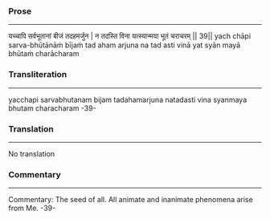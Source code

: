 ### Prose 
 --- 
यच्चापि सर्वभूतानां बीजं तदहमर्जुन |
न तदस्ति विना यत्स्यान्मया भूतं चराचरम् || 39||
yach chāpi sarva-bhūtānāṁ bījaṁ tad aham arjuna
na tad asti vinā yat syān mayā bhūtaṁ charācharam

### Transliteration 
 --- 
yacchapi sarvabhutanam bijam tadahamarjuna natadasti vina syanmaya bhutam characharam -39-

### Translation 
 --- 
No translation

### Commentary 
 --- 
Commentary: The seed of all. All animate and inanimate phenomena arise from Me. -39-